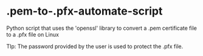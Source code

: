 # .pem-to-.pfx-automate-script

Python script that uses the 'openssl' library to convert a .pem certificate file to a .pfx file on Linux

TIp: The password provided by the user is used to protect the .pfx file.
